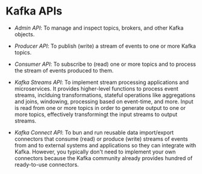 # Kafka APIs

* *Admin API*: To manage and inspect topics, brokers, and other Kafka objects.

* *Producer API*: To publish (write) a stream of events to one or more Kafka topics.

* *Consumer API*: To subscribe to (read) one or more topics and to process the stream of events produced to them.

* *Kafka Streams API*: To implement stream processing applications and microservices. It provides higher-level functions to process event streams, inclduing transformations, stateful operations like aggregations and joins, windowing, processing based on event-time, and more. Input is read from one or more topics in order to generate output to one or more topics, effectively transformingt the input streams to output streams.

* *Kafka Connect API*: To bun and run reusable data import/export connectors that consume (read) or produce (write) streams of events from and to external systems and applications so they can integrate with Kafka. However, you typically don't need to implement your own connectors because the Kafka community already provides hundred of ready-to-use connectors.
